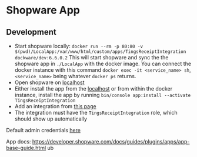 # Shopware App

## Development

- Start shopware locally: `docker run --rm -p 80:80 -v $(pwd)/LocalApp:/var/www/html/custom/apps/TingsReceiptIntegration dockware/dev:6.6.0.2`
  This will start shopware and sync the the shopware app in `./LocalApp` with the docker image. You can connect the docker instance with this command `docker exec -it <service_name> sh`, `<service_name>` being whatever `docker ps` returns.
- Open shopware on [localhost](http://localhost/admin)
- Either install the app from the [localhost](http://localhost/admin) or from within the docker instance, install the app by running `bin/console app:install --activate TingsReceiptIntegration`
- Add an integration from [this page](http://localhost/admin#/sw/integration/index)
- The integration must have the `TingsReceiptIntegration` role, which should show up automatically

Default admin credentials [here](https://docs.dockware.io/use-dockware/default-credentials#what-are-the-default-shopware-6-admin-credentials)

App docs: https://developer.shopware.com/docs/guides/plugins/apps/app-base-guide.html
ub
